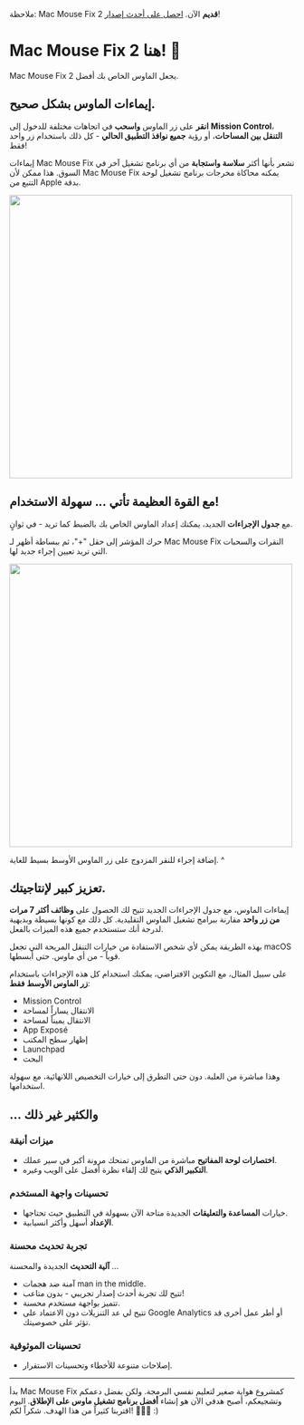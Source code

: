 ملاحظة: Mac Mouse Fix 2 **قديم** الآن. [احصل على أحدث إصدار](https://github.com/noah-nuebling/mac-mouse-fix/releases)!

# Mac Mouse Fix 2 هنا! 🎉

Mac Mouse Fix 2 يجعل الماوس الخاص بك أفضل.

## إيماءات الماوس بشكل صحيح.

**انقر** على زر الماوس **واسحب** في اتجاهات مختلفة للدخول إلى **Mission Control**، **التنقل بين المساحات**، أو رؤية **جميع نوافذ التطبيق الحالي** - كل ذلك باستخدام زر واحد فقط!

إيماءات Mac Mouse Fix تشعر بأنها أكثر **سلاسة واستجابة** من أي برنامج تشغيل آخر في السوق.
هذا ممكن لأن Mac Mouse Fix يمكنه محاكاة مخرجات برنامج تشغيل لوحة التتبع من Apple بدقة.

<img width=500px src="https://user-images.githubusercontent.com/40808343/149643011-cc3311f1-af5c-453a-8206-2c6496d73d61.gif">

## مع القوة العظيمة تأتي ... سهولة الاستخدام!

مع **جدول الإجراءات** الجديد، يمكنك إعداد الماوس الخاص بك بالضبط كما تريد - في ثوانٍ.

حرك المؤشر إلى حقل "+"، ثم ببساطة أظهر لـ Mac Mouse Fix النقرات والسحبات التي تريد تعيين إجراء جديد لها.

<img width=500px src="https://user-images.githubusercontent.com/40808343/149642392-d0e25cf9-b49b-4398-b2e9-af2e810c8594.gif">

إضافة إجراء للنقر المزدوج على زر الماوس الأوسط بسيط للغاية. ^

## تعزيز كبير لإنتاجيتك.

إيماءات الماوس، مع جدول الإجراءات الجديد تتيح لك الحصول على **وظائف أكثر 7 مرات من زر واحد** مقارنة ببرامج تشغيل الماوس التقليدية. كل ذلك مع كونها بسيطة وبديهية لدرجة أنك ستستخدم جميع هذه الميزات بالفعل.

بهذه الطريقة يمكن لأي شخص الاستفادة من خيارات التنقل المريحة التي تجعل macOS قوياً - من أي ماوس. حتى أبسطها.

على سبيل المثال، مع التكوين الافتراضي، يمكنك استخدام كل هذه الإجراءات باستخدام **زر الماوس الأوسط فقط**:

- Mission Control
- الانتقال يساراً لمساحة
- الانتقال يميناً لمساحة
- App Exposé
- إظهار سطح المكتب
- Launchpad
- البحث

وهذا مباشرة من العلبة. دون حتى التطرق إلى خيارات التخصيص اللانهائية، مع سهولة استخدامها.

## ... والكثير غير ذلك

### ميزات أنيقة

- **اختصارات لوحة المفاتيح** مباشرة من الماوس تمنحك مرونة أكبر في سير عملك.
- **التكبير الذكي** يتيح لك إلقاء نظرة أفضل على الويب وغيره.

### تحسينات واجهة المستخدم

- خيارات **المساعدة والتعليقات** الجديدة متاحة الآن بسهولة في التطبيق حيث تحتاجها.
- **الإعداد** أسهل وأكثر انسيابية.

### تجربة تحديث محسنة

**آلية التحديث** الجديدة والمحسنة ...

- آمنة ضد هجمات man in the middle.
- تتيح لك تجربة أحدث إصدار تجريبي - بدون متاعب!
- تتميز بواجهة مستخدم محسنة.
- تتيح لي عد التنزيلات دون الاعتماد على Google Analytics أو أطر عمل أخرى قد تؤثر على خصوصيتك.

### تحسينات الموثوقية

- إصلاحات متنوعة للأخطاء وتحسينات الاستقرار.

---

بدأ Mac Mouse Fix كمشروع هواية صغير لتعليم نفسي البرمجة. ولكن بفضل دعمكم وتشجيعكم، أصبح هدفي الآن هو إنشاء **أفضل برنامج تشغيل ماوس على الإطلاق**. اليوم اقتربنا كثيراً من هذا الهدف. شكراً لكم! 🚀🚀🚀 :)